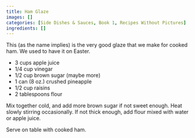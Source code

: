 ```yaml
---
title: Ham Glaze
images: []
categories: [Side Dishes & Sauces, Book 1, Recipes Without Pictures]
ingredients: []
---
```


This (as the name implies) is the very good glaze that we make for
cooked ham. We used to have it on Easter.

-   3 cups apple juice
-   1/4 cup vinegar
-   1/2 cup brown sugar (maybe more)
-   1 can (8 oz.) crushed pineapple
-   1/2 cup raisins
-   2 tablespoons flour

Mix together cold, and add more brown sugar if not sweet enough. Heat
slowly stirring occasionally. If not thick enough, add flour mixed with
water or apple juice.

Serve on table with cooked ham.

  